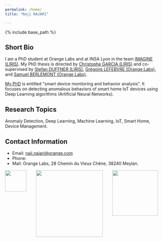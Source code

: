 ```yaml
---
permalink: /home/
title: "Naji NAJARI"

---
```


{% include base_path %}

Short Bio
------
I am a PhD student at Orange Labs and at INSA Lyon in the team [IMAGINE (LIRIS)](https://liris.cnrs.fr/equipe/imagine). My PhD thesis is directed by [Christophe GARCIA (LIRIS)](https://christophegarciafr.wixsite.com/home-page/) and co-supervised by [Stefan DUFFNER (LIRIS)](http://u0016403263.user.hosting-agency.de/), [Grégoire LEFEBVRE (Orange Labs)](https://sites.google.com/site/gregoirelefebvre2/), and [Samuel BERLEMONT (Orange Labs)](https://dblp.org/pid/134/0509.html). 

[My PhD](http://www.theses.fr/s242130) is entitled "smart device monitoring and behavior analysis". It focuses on detecting anomalous behaviors of smart home IoT devices using Deep Learning algorithms (Artificial Neural Networks).

Research Topics
------
Anomaly Detection, Deep Learning, Machine Learning, IoT, Smart Home, Device Management.

Contact Information
------
* Email: naji.najari@orange.com
* Phone: 
* Mail: Orange Labs, 28 Chemin du Vieux Chêne, 38240 Meylan.



<div class="image123" style="display: flex; justify-content: space-between;margin:auto;">
    <div class="imgContainer">
        <img src="https://naji-najari.github.io/images/orange.png"  width="70"/>
    </div>
    <div class="imgContainer">
        <img class="middle-img" src="https://naji-najari.github.io/images/insa.png"  width="220"/>
    </div>
    <div class="imgContainer">
         <img src="https://naji-najari.github.io/images/liris.png"  width="150"/>
    </div>
</div>


